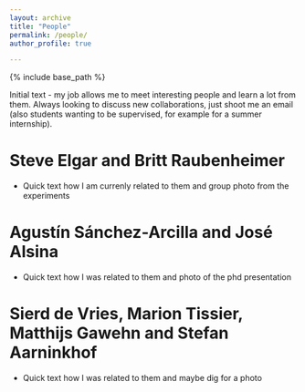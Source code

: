 ```yaml
---
layout: archive
title: "People"
permalink: /people/
author_profile: true

---
```


{% include base_path %}

Initial text - my job allows me to meet interesting people and learn a lot from them. Always looking to discuss new collaborations, just shoot me an email (also students wanting to be supervised, for example for a summer internship).

Steve Elgar and Britt Raubenheimer
======
* Quick text how I am currenly related to them and group photo from the experiments

Agustín Sánchez-Arcilla and José Alsina
======
* Quick text how I was related to them and photo of the phd presentation

Sierd de Vries, Marion Tissier, Matthijs Gawehn and Stefan Aarninkhof
======
* Quick text how I was related to them and maybe dig for a photo


